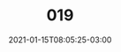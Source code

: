 ---
title: "019"
date: 2021-01-15T08:05:25-03:00
draft: false
autorias: ["Henrique Eira"]
plataformas: ["NodeBox 3"]
descricao: "O código cria um grid com 100 visualizações do coronavírus que são diminuídas e, uma a uma, eliminadas em ordem randômica. Aos poucos, revela-se a mensagem de fundo: VACINA JÁ!"
autorias_url: ["https://www.henriqueeira.com", "https://www.instagram.com/heeeira"]
url: "/formas/019"
---